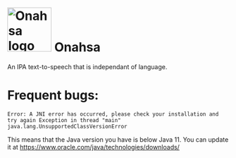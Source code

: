 # <img src="https://github.com/alexdcramer/Onahsa/blob/main/src/main/resources/img/onahsa-logo.png?raw=true" alt="Onahsa logo" style="width:100px;"/> Onahsa

An IPA text-to-speech that is independant of language.

# Frequent bugs:
``Error: A JNI error has occurred, please check your installation and try again
Exception in thread "main" java.lang.UnsupportedClassVersionError``

This means that the Java version you have is below Java 11. You can update it at https://www.oracle.com/java/technologies/downloads/
